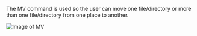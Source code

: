 The MV command is used so the user can move one file/directory or more than one file/directory from one place to another.

![Image of MV](https://www.howtoforge.com/images/command-tutorial/mv-rename-ex.png)
